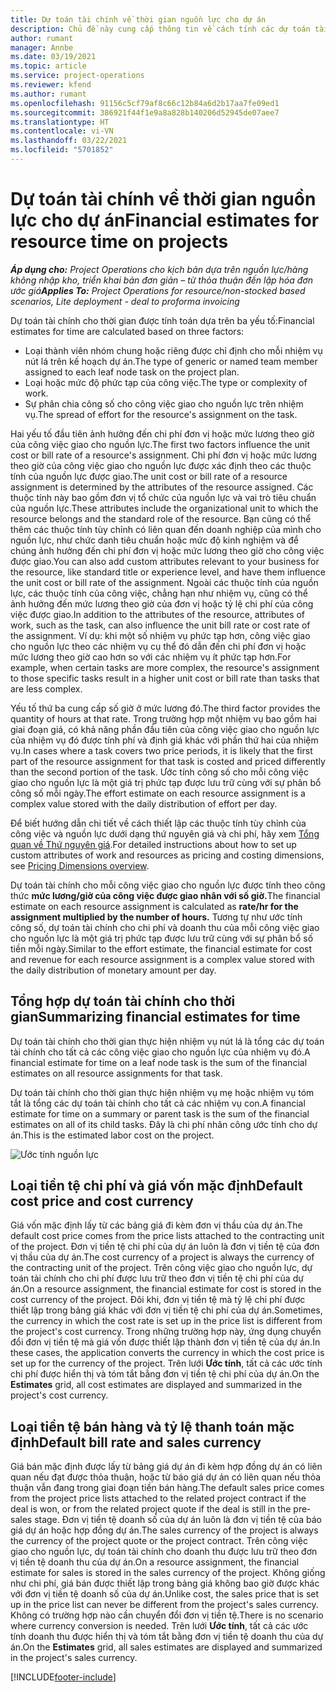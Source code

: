 ```yaml
---
title: Dự toán tài chính về thời gian nguồn lực cho dự án
description: Chủ đề này cung cấp thông tin về cách tính các dự toán tài chính cho thời gian.
author: rumant
manager: Annbe
ms.date: 03/19/2021
ms.topic: article
ms.service: project-operations
ms.reviewer: kfend
ms.author: rumant
ms.openlocfilehash: 91156c5cf79af8c66c12b84a6d2b17aa7fe09ed1
ms.sourcegitcommit: 386921f44f1e9a8a828b140206d52945de07aee7
ms.translationtype: HT
ms.contentlocale: vi-VN
ms.lasthandoff: 03/22/2021
ms.locfileid: "5701852"
---
```

# <a name="financial-estimates-for-resource-time-on-projects"></a><span data-ttu-id="42d2d-103">Dự toán tài chính về thời gian nguồn lực cho dự án</span><span class="sxs-lookup"><span data-stu-id="42d2d-103">Financial estimates for resource time on projects</span></span>

<span data-ttu-id="42d2d-104">_**Áp dụng cho:** Project Operations cho kịch bản dựa trên nguồn lực/hàng không nhập kho, triển khai bản đơn giản – từ thỏa thuận đến lập hóa đơn ước giá_</span><span class="sxs-lookup"><span data-stu-id="42d2d-104">_**Applies To:** Project Operations for resource/non-stocked based scenarios, Lite deployment - deal to proforma invoicing_</span></span>

<span data-ttu-id="42d2d-105">Dự toán tài chính cho thời gian được tính toán dựa trên ba yếu tố:</span><span class="sxs-lookup"><span data-stu-id="42d2d-105">Financial estimates for time are calculated based on three factors:</span></span> 

- <span data-ttu-id="42d2d-106">Loại thành viên nhóm chung hoặc riêng được chỉ định cho mỗi nhiệm vụ nút lá trên kế hoạch dự án.</span><span class="sxs-lookup"><span data-stu-id="42d2d-106">The type of generic or named team member assigned to each leaf node task on the project plan.</span></span> 
- <span data-ttu-id="42d2d-107">Loại hoặc mức độ phức tạp của công việc.</span><span class="sxs-lookup"><span data-stu-id="42d2d-107">The type or complexity of work.</span></span>
- <span data-ttu-id="42d2d-108">Sự phân chia công số cho công việc giao cho nguồn lực trên nhiệm vụ.</span><span class="sxs-lookup"><span data-stu-id="42d2d-108">The spread of effort for the resource's assignment on the task.</span></span> 

<span data-ttu-id="42d2d-109">Hai yếu tố đầu tiên ảnh hưởng đến chi phí đơn vị hoặc mức lương theo giờ của công việc giao cho nguồn lực.</span><span class="sxs-lookup"><span data-stu-id="42d2d-109">The first two factors influence the unit cost or bill rate of a resource's assignment.</span></span> <span data-ttu-id="42d2d-110">Chi phí đơn vị hoặc mức lương theo giờ của công việc giao cho nguồn lực được xác định theo các thuộc tính của nguồn lực được giao.</span><span class="sxs-lookup"><span data-stu-id="42d2d-110">The unit cost or bill rate of a resource assignment is determined by the attributes of the resource assigned.</span></span> <span data-ttu-id="42d2d-111">Các thuộc tính này bao gồm đơn vị tổ chức của nguồn lực và vai trò tiêu chuẩn của nguồn lực.</span><span class="sxs-lookup"><span data-stu-id="42d2d-111">These attributes include the organizational unit to which the resource belongs and the standard role of the resource.</span></span> <span data-ttu-id="42d2d-112">Bạn cũng có thể thêm các thuộc tính tùy chỉnh có liên quan đến doanh nghiệp của mình cho nguồn lực, như chức danh tiêu chuẩn hoặc mức độ kinh nghiệm và để chúng ảnh hưởng đến chi phí đơn vị hoặc mức lương theo giờ cho công việc được giao.</span><span class="sxs-lookup"><span data-stu-id="42d2d-112">You can also add custom attributes relevant to your business for the resource, like standard title or experience level, and have them influence the unit cost or bill rate of the assignment.</span></span>
<span data-ttu-id="42d2d-113">Ngoài các thuộc tính của nguồn lực, các thuộc tính của công việc, chẳng hạn như nhiệm vụ, cũng có thể ảnh hưởng đến mức lương theo giờ của đơn vị hoặc tỷ lệ chi phí của công việc được giao.</span><span class="sxs-lookup"><span data-stu-id="42d2d-113">In addition to the attributes of the resource, attributes of work, such as the task, can also influence the unit bill rate or cost rate of the assignment.</span></span> <span data-ttu-id="42d2d-114">Ví dụ: khi một số nhiệm vụ phức tạp hơn, công việc giao cho nguồn lực theo các nhiệm vụ cụ thể đó dẫn đến chi phí đơn vị hoặc mức lương theo giờ cao hơn so với các nhiệm vụ ít phức tạp hơn.</span><span class="sxs-lookup"><span data-stu-id="42d2d-114">For example, when certain tasks are more complex, the resource's assignment to those specific tasks result in a higher unit cost or bill rate than tasks that are less complex.</span></span>   

<span data-ttu-id="42d2d-115">Yếu tố thứ ba cung cấp số giờ ở mức lương đó.</span><span class="sxs-lookup"><span data-stu-id="42d2d-115">The third factor provides the quantity of hours at that rate.</span></span> <span data-ttu-id="42d2d-116">Trong trường hợp một nhiệm vụ bao gồm hai giai đoạn giá, có khả năng phần đầu tiên của công việc giao cho nguồn lực của nhiệm vụ đó được tính phí và định giá khác với phần thứ hai của nhiệm vụ.</span><span class="sxs-lookup"><span data-stu-id="42d2d-116">In cases where a task covers two price periods, it is likely that the first part of the resource assignment for that task is costed and priced differently than the second portion of the task.</span></span> <span data-ttu-id="42d2d-117">Ước tính công số cho mỗi công việc giao cho nguồn lực là một giá trị phức tạp được lưu trữ cùng với sự phân bổ công số mỗi ngày.</span><span class="sxs-lookup"><span data-stu-id="42d2d-117">The effort estimate on each resource assignment is a complex value stored with the daily distribution of effort per day.</span></span>

<span data-ttu-id="42d2d-118">Để biết hướng dẫn chi tiết về cách thiết lập các thuộc tính tùy chỉnh của công việc và nguồn lực dưới dạng thứ nguyên giá và chi phí, hãy xem [Tổng quan về Thứ nguyên giá](../pricing-costing/pricing-dimensions-overview.md).</span><span class="sxs-lookup"><span data-stu-id="42d2d-118">For detailed instructions about how to set up custom attributes of work and resources as pricing and costing dimensions, see [Pricing Dimensions overview](../pricing-costing/pricing-dimensions-overview.md).</span></span>

<span data-ttu-id="42d2d-119">Dự toán tài chính cho mỗi công việc giao cho nguồn lực được tính theo công thức **mức lương/giờ của công việc được giao nhân với số giờ.**</span><span class="sxs-lookup"><span data-stu-id="42d2d-119">The financial estimate on each resource assignment is calculated as **rate/hr for the assignment multiplied by the number of hours.**</span></span>  <span data-ttu-id="42d2d-120">Tương tự như ước tính công số, dự toán tài chính cho chi phí và doanh thu của mỗi công việc giao cho nguồn lực là một giá trị phức tạp được lưu trữ cùng với sự phân bổ số tiền mỗi ngày.</span><span class="sxs-lookup"><span data-stu-id="42d2d-120">Similar to the effort estimate, the financial estimate for cost and revenue for each resource assignment is a complex value stored with the daily distribution of monetary amount per day.</span></span> 

## <a name="summarizing-financial-estimates-for-time"></a><span data-ttu-id="42d2d-121">Tổng hợp dự toán tài chính cho thời gian</span><span class="sxs-lookup"><span data-stu-id="42d2d-121">Summarizing financial estimates for time</span></span>
<span data-ttu-id="42d2d-122">Dự toán tài chính cho thời gian thực hiện nhiệm vụ nút lá là tổng các dự toán tài chính cho tất cả các công việc giao cho nguồn lực của nhiệm vụ đó.</span><span class="sxs-lookup"><span data-stu-id="42d2d-122">A financial estimate for time on a leaf node task is the sum of the financial estimates on all resource assignments for that task.</span></span>

<span data-ttu-id="42d2d-123">Dự toán tài chính cho thời gian thực hiện nhiệm vụ mẹ hoặc nhiệm vụ tóm tắt là tổng các dự toán tài chính cho tất cả các nhiệm vụ con.</span><span class="sxs-lookup"><span data-stu-id="42d2d-123">A financial estimate for time on a summary or parent task is the sum of the financial estimates on all of its child tasks.</span></span> <span data-ttu-id="42d2d-124">Đây là chi phí nhân công ước tính cho dự án.</span><span class="sxs-lookup"><span data-stu-id="42d2d-124">This is the estimated labor cost on the project.</span></span> 

![Ước tính nguồn lực](./media/navigation12.png)

## <a name="default-cost-price-and-cost-currency"></a><span data-ttu-id="42d2d-126">Loại tiền tệ chi phí và giá vốn mặc định</span><span class="sxs-lookup"><span data-stu-id="42d2d-126">Default cost price and cost currency</span></span>

<span data-ttu-id="42d2d-127">Giá vốn mặc định lấy từ các bảng giá đi kèm đơn vị thầu của dự án.</span><span class="sxs-lookup"><span data-stu-id="42d2d-127">The default cost price comes from the price lists attached to the contracting unit of the project.</span></span> <span data-ttu-id="42d2d-128">Đơn vị tiền tệ chi phí của dự án luôn là đơn vị tiền tệ của đơn vị thầu của dự án.</span><span class="sxs-lookup"><span data-stu-id="42d2d-128">The cost currency of a project is always the currency of the contracting unit of the project.</span></span> <span data-ttu-id="42d2d-129">Trên công việc giao cho nguồn lực, dự toán tài chính cho chi phí được lưu trữ theo đơn vị tiền tệ chi phí của dự án.</span><span class="sxs-lookup"><span data-stu-id="42d2d-129">On a resource assignment, the financial estimate for cost is stored in the cost currency of the project.</span></span> <span data-ttu-id="42d2d-130">Đôi khi, đơn vị tiền tệ mà tỷ lệ chi phí được thiết lập trong bảng giá khác với đơn vị tiền tệ chi phí của dự án.</span><span class="sxs-lookup"><span data-stu-id="42d2d-130">Sometimes, the currency in which the cost rate is set up in the price list is different from the project's cost currency.</span></span> <span data-ttu-id="42d2d-131">Trong những trường hợp này, ứng dụng chuyển đổi đơn vị tiền tệ mà giá vốn được thiết lập thành đơn vị tiền tệ của dự án.</span><span class="sxs-lookup"><span data-stu-id="42d2d-131">In these cases, the application converts the currency in which the cost price is set up for the currency of the project.</span></span> <span data-ttu-id="42d2d-132">Trên lưới **Ước tính**, tất cả các ước tính chi phí được hiển thị và tóm tắt bằng đơn vị tiền tệ chi phí của dự án.</span><span class="sxs-lookup"><span data-stu-id="42d2d-132">On the **Estimates** grid, all cost estimates are displayed and summarized in the project's cost currency.</span></span> 

## <a name="default-bill-rate-and-sales-currency"></a><span data-ttu-id="42d2d-133">Loại tiền tệ bán hàng và tỷ lệ thanh toán mặc định</span><span class="sxs-lookup"><span data-stu-id="42d2d-133">Default bill rate and sales currency</span></span>

<span data-ttu-id="42d2d-134">Giá bán mặc định được lấy từ bảng giá dự án đi kèm hợp đồng dự án có liên quan nếu đạt được thỏa thuận, hoặc từ báo giá dự án có liên quan nếu thỏa thuận vẫn đang trong giai đoạn tiền bán hàng.</span><span class="sxs-lookup"><span data-stu-id="42d2d-134">The default sales price comes from the project price lists attached to the related project contract if the deal is won, or from the related project quote if the deal is still in the pre-sales stage.</span></span> <span data-ttu-id="42d2d-135">Đơn vị tiền tệ doanh số của dự án luôn là đơn vị tiền tệ của báo giá dự án hoặc hợp đồng dự án.</span><span class="sxs-lookup"><span data-stu-id="42d2d-135">The sales currency of the project is always the currency of the project quote or the project contract.</span></span> <span data-ttu-id="42d2d-136">Trên công việc giao cho nguồn lực, dự toán tài chính cho doanh thu được lưu trữ theo đơn vị tiền tệ doanh thu của dự án.</span><span class="sxs-lookup"><span data-stu-id="42d2d-136">On a resource assignment, the financial estimate for sales is stored in the sales currency of the project.</span></span> <span data-ttu-id="42d2d-137">Không giống như chi phí, giá bán được thiết lập trong bảng giá không bao giờ được khác với đơn vị tiền tệ doanh số của dự án.</span><span class="sxs-lookup"><span data-stu-id="42d2d-137">Unlike cost, the sales price that is set up in the price list can never be different from the project's sales currency.</span></span> <span data-ttu-id="42d2d-138">Không có trường hợp nào cần chuyển đổi đơn vị tiền tệ.</span><span class="sxs-lookup"><span data-stu-id="42d2d-138">There is no scenario where currency conversion is needed.</span></span> <span data-ttu-id="42d2d-139">Trên lưới **Ước tính**, tất cả các ước tính doanh thu được hiển thị và tóm tắt bằng đơn vị tiền tệ doanh thu của dự án.</span><span class="sxs-lookup"><span data-stu-id="42d2d-139">On the **Estimates** grid, all sales estimates are displayed and summarized in the project's sales currency.</span></span> 

[!INCLUDE[footer-include](../includes/footer-banner.md)]
